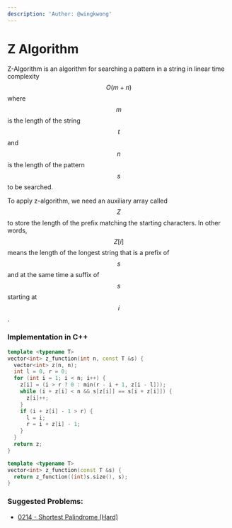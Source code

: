 ```yaml
---
description: 'Author: @wingkwong'
---
```


# Z Algorithm

Z-Algorithm is an algorithm for searching a pattern in a string in linear time complexity $$O(m + n)$$ where $$m$$ is the length of the string $$t$$ and $$n$$ is the length of the pattern $$s$$ to be searched.

To apply z-algorithm, we need an auxiliary array called $$Z$$ to store the length of the prefix matching the starting characters. In other words, $$Z[i]$$ means the length of the longest string that is a prefix of $$s$$ and at the same time a suffix of $$s$$ starting at $$i$$.

### Implementation in C++

```cpp
template <typename T>
vector<int> z_function(int n, const T &s) {
  vector<int> z(n, n);
  int l = 0, r = 0;
  for (int i = 1; i < n; i++) {
    z[i] = (i > r ? 0 : min(r - i + 1, z[i - l]));
    while (i + z[i] < n && s[z[i]] == s[i + z[i]]) {
      z[i]++;
    }
    if (i + z[i] - 1 > r) {
      l = i;
      r = i + z[i] - 1;
    }
  }
  return z;
}

template <typename T>
vector<int> z_function(const T &s) {
  return z_function((int)s.size(), s);
}
```

### Suggested Problems:

* [0214 - Shortest Palindrome (Hard)](../../solutions/0200-0299/0214-shortest-palindrome-hard.md)
